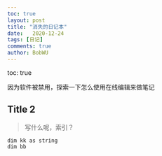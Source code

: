 ```yaml
---
toc: true
layout: post
title: "消失的日记本"
date:   2020-12-24
tags: [日记]
comments: true
author: BobWU
---
```


toc: true

因为软件被禁用，探索一下怎么使用在线编辑来做笔记
## Title 2
> 写什么呢，索引？

```
dim kk as string
dim bb 
```
